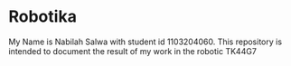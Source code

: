 # Robotika
My Name is Nabilah Salwa with student id 1103204060. This repository is intended to document the result of my work in the robotic  TK44G7
